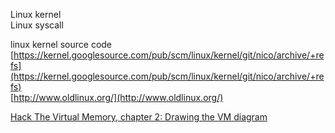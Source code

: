 Linux kernel  
Linux syscall

linux kernel source code
[https://kernel.googlesource.com/pub/scm/linux/kernel/git/nico/archive/+refs](https://kernel.googlesource.com/pub/scm/linux/kernel/git/nico/archive/+refs)  
[http://www.oldlinux.org/](http://www.oldlinux.org/)  

[Hack The Virtual Memory, chapter 2: Drawing the VM diagram](https://blog.holbertonschool.com/hack-the-virtual-memory-drawing-the-vm-diagram/)  
